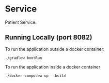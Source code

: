 # Service

Patient Service.

## Running Locally (port 8082)

To run the application outside a docker container:

```
./gradlew bootRun
```

To run the application inside a docker container

```
./docker-composew up --build
```
